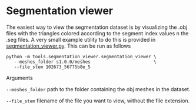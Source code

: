 # Segmentation viewer

The easiest way to view the segmentation dataset is by visualizing the .obj files with the triangles colored according to the segment index values n the .seg files.   A very small example utility to do this is provided in [segmentation_viewer.py](tools/segmentation_viewer/segmentation_viewer.py).   This can be run as follows

```
python -m tools.segmentation_viewer.segmentation_viewer \
   --meshes_folder s1.0.0/meshes                        \                      
   --file_stem 102673_56775b8e_5
```

Arguments

`--meshes_folder` path to the folder containing the obj meshes in the dataset.

`--file_stem` filename of the file you want to view, without the file extension.
